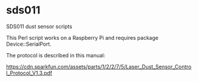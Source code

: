 # sds011
SDS011 dust sensor scripts

This Perl script works on a Raspberry Pi and requires package Device::SerialPort.

The protocol is described in this manual:

https://cdn.sparkfun.com/assets/parts/1/2/2/7/5/Laser_Dust_Sensor_Control_Protocol_V1.3.pdf
